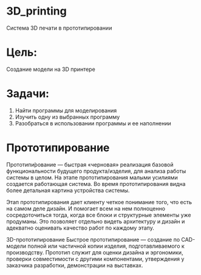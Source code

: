 # 3D_printing
Система 3D печати в прототипировании 

# Цель: 

Создание модели на 3D принтере 

# Задачи: 
1. Найти программы для моделирования 
2. Изучить одну из выбранных программу  
3. Разобраться в использовании программы и ее наполнении 


# Прототипирование 

Прототипи́рование — быстрая «черновая» реализация базовой функциональности будущего продукта/изделия, для анализа работы системы в целом. На этапе прототипирования малыми усилиями создается работающая система. Во время прототипирования видна более детальная картина устройства системы.

Этап прототипирования дает клиенту четкое понимание того, что есть на самом деле дизайн. И помогает всем на нем полноценно сосредоточиться тогда, когда все блоки и структурные элементы уже продуманы. Это позволяет отдельно видеть архитектуру и дизайн и адекватно оценивать качество работ по каждому этапу.

3D-прототипирование Быстрое прототипирование — создание по CAD-модели полной или частичной копии изделия, подготавливаемого к производству. Прототип служит для оценки дизайна и эргономики, проверки совместимости с другими компонентами, утверждения у заказчика разработки, демонстрации на выставках.
